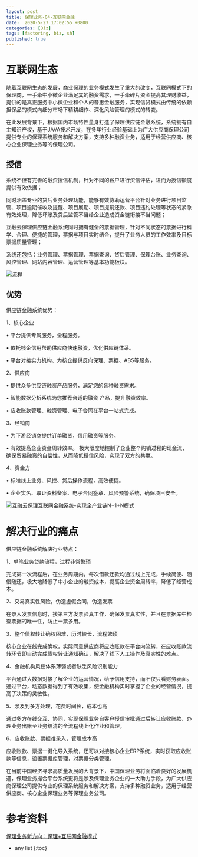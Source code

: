 ```yaml
---
layout: post
title: 保理业务-04-互联网金融
date:  2020-5-27 17:02:55 +0800
categories: [Biz]
tags: [factoring, biz, sh]
published: true
---
```


# 互联网生态

随着互联网生态的发展，商业保理的业务模式发生了重大的改变，互联网模式下的保理商，一手牵中小微企业满足其的融资需求，一手牵碎片资金提高其理财收益，提供的是真正服务中小微企业和个人的普惠金融服务，实现信贷模式由传统的依赖担保品的模式向细分市场下精耕细作、深化风险管理的模式的转变。

在此发展背景下，根据国内市场特性量身打造了保理供应链金融系统，系统拥有自主知识产权，基于JAVA技术开发，在多年行业经验基础上为广大供应商保理公司提供专业的保理系统服务和解决方案，支持多种融资业务，适用于经营供应商、核心企业保理业务等的保理公司。

## 授信

系统不但有完善的融资授信机制，针对不同的客户进行资信评估，进而为授信额度提供有效依据；

同时涵盖专业的贷后业务处理功能，能够有效协助运营平台针对业务进行项目监管、项目逾期催收及提醒、项目展期、项目提前还款、项目违约处理等状态的紧急有效处理，降低坏账及贷后监管不当给企业造成资金链衔接不当问题；

互融云保理供应链金融系统同时拥有健全的票据管理，针对不同状态的票据进行科学、合理、便捷的管理，票据与项目实时结合，提升了业务人员的工作效率及目标票据质量管理；

系统还包括：业务管理、票据管理、票据查询、贷后管理、保理台账、业务查询、风控管理、网站内容管理、运营管理等基本功能板块。

![流程](https://upload-images.jianshu.io/upload_images/11850823-1a7256c610992b1e.png?imageMogr2/auto-orient/strip|imageView2/2/w/660/format/webp)

## 优势

供应链金融系统优势：

1、核心企业

• 平台提供专属服务，全程服务。

• 依托核企信用帮助供应商快速融资，优化供应链体系。

• 平台对接实力机构、为核企提供反向保理、票据、ABS等服务。

2、供应商

• 提供众多供应链融资产品服务，满足您的各种融资需求。

• 智能数据分析系统为您推荐合适的融资 产品，提升融资效率。

• 应收账款管理、融资管理、电子合同在平台一站式完成。

3、经销商

• 为下游经销商提供订单融资，信用融资等服务。

• 有效提高企业资金周转效率。 极大限度地控制了企业整个购销过程的现金流，确保贸易融资的自偿性，从而降低授信风险，实现了双方的共赢。

4、资金方

• 标准线上业务、风控、贷后操作流程，高效便捷。

• 企业实名、取证资料备案、电子合同签章、风险预警系统，确保项目安全。

![互融云保理互联网金融系统-实现全产业链N+1+N模式](https://upload-images.jianshu.io/upload_images/11850823-4d11dcfc3c6ea429.png?imageMogr2/auto-orient/strip|imageView2/2/w/660/format/webp)


# 解决行业的痛点

供应链金融系统解决行业特点：

1、单笔业务贷款流程，过程非常繁琐

完成第一次流程后，在业务周期内，每次借款还款均通过线上完成，手续简便、随借随还，极大地降低了中小企业的融资成本，提高企业资金周转率，降低了经营成本。

2、交易真实性风险，伪造虚假合同，伪造发票

在录入发票信息时，接第三方发票验真工作，确保发票真实性，并且在票据库中检查票据的唯一性，防止一票多用。

3、整个债权转让确权困难，历时较长，流程繁琐

核心企业在线完成确权，实际同意供应商将应收账款在平台内流转，在应收账款流转环节即自动完成债权转让通知确认，解决了线下人工操作及真实性的难点。

4、金融机构风控体系薄弱或者缺乏风险识别能力

平台通过大数据对接了解企业的运营情况，给予信用支持，而不仅只看财务表面。通过平台，动态数据得到了有效收集，使金融机构实时掌握了企业的经营情况，提高了决策的灵敏性。

5、涉及到多方处理，花费时间长，成本也高

通过多方在线交互、协同，实现保理业务自客户授信审批通过后转让应收账款、办理业务出账至业务结清的全流程线上化作业和管理。

6、应收账款、票据难录入，管理成本高

应收账款、票据一键化导入系统，还可以对接核心企业ERP系统，实时获取应收账款等信息，设置票据库管理，对票据分类管理。

在当前中国经济寻求高质量发展的大背景下，中国保理业务将面临着良好的发展机遇，保理业务撮合平台系统更将是涉及保理业务企业的一大助力手段，为广大供应商保理公司提供专业的保理系统服务和解决方案，支持多种融资业务，适用于经营供应商、核心企业保理业务等保理业务公司。

# 参考资料 

[保理业务新方向：保理+互联网金融模式](https://www.jianshu.com/p/bf515bf12afa)

* any list
{:toc}